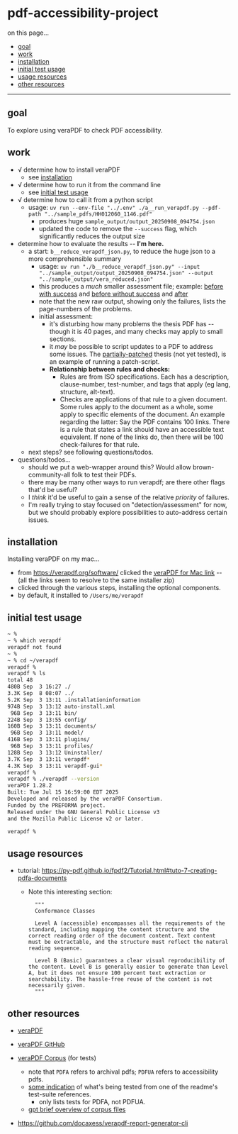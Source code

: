 # pdf-accessibility-project

on this page...
- [goal](#goal)
- [work](#work)
- [installation](#installation)
- [initial test usage](#initial-test-usage)
- [usage resources](#usage-resources)
- [other resources](#other-resources)

---


## goal

To explore using veraPDF to check PDF accessibility.


## work

- √ determine how to install veraPDF
    - see [installation](#installation)
- √ determine how to run it from the command line
    - see [initial test usage](#initial-test-usage)
- √ determine how to call it from a python script
    - usage: `uv run --env-file "../.env" ./a__run_verapdf.py --pdf-path "../sample_pdfs/HH012060_1146.pdf"`
        - produces huge `sample_output/output_20250908_094754.json`
        - updated the code to remove the `--success` flag, which significantly reduces the output size
- determine how to evaluate the results -- __I'm here.__
    - a start: `b__reduce_verapdf_json.py`, to reduce the huge json to a more comprehensible summary
        - usage: `uv run "./b__reduce_verapdf_json.py" --input "../sample_output/output_20250908_094754.json" --output "../sample_output/vera_reduced.json"`
        - this produces a _much_ smaller assessment file; example: [before with success](https://github.com/birkin/pdf_accessibility_project/blob/main/sample_output/output_20250908_141314_thesis.json) and [before without success](https://github.com/birkin/pdf_accessibility_project/blob/main/sample_output/output_20250908_143720_theses_no_success.json) and [after](https://github.com/birkin/pdf_accessibility_project/blob/main/sample_output/output_20250908_141314_thesis_reduced.json)
        - note that the new raw output, showing only the failures, lists the page-numbers of the problems.
        - initial assessment: 
            - it's disturbing how many problems the thesis PDF has -- though it is 40 pages, and many checks may apply to small sections.
            - it _may_ be possible to script updates to a PDF to address some issues. The [partially-patched](https://github.com/birkin/pdf_accessibility_project/blob/main/sample_pdfs/HH012060_1146_partially_patched_experimentation.pdf) thesis (not yet tested), is an example of running a patch-script.
            - __Relationship between rules and checks:__ 
                - Rules are from ISO specifications. Each has a description, clause-number, test-number, and tags that apply (eg lang, structure, alt-text). 
                - Checks are applications of that rule to a given document. Some rules apply to the document as a whole, some apply to specific elements of the document. An example regarding the latter: Say the PDF contains 100 links. There is a rule that states a link should have an accessible text equivalent. If none of the links do, then there will be 100 check-failures for that rule.
    - next steps? see following questions/todos.
- questions/todos...
    - should we put a web-wrapper around this? Would allow brown-community-all folk to test their PDFs.    
    - there may be many other ways to run verapdf; are there other flags that'd be useful?
    - I _think_ it'd be useful to gain a sense of the relative _priority_ of failures.
    - I'm really trying to stay focused on "detection/assessment" for now, but we should probably explore possibilities to auto-address certain issues.


## installation

Installing veraPDF on my mac...

- from https://verapdf.org/software/ clicked the [veraPDF for Mac link][mac-link] -- (all the links seem to resolve to the same installer zip)
- clicked through the various steps, installing the optional components.
- by default, it installed to `/Users/me/verapdf`

[mac-link]: https://software.verapdf.org/rel/verapdf-installer.zip



## initial test usage

```bash
~ % 
~ % which verapdf
verapdf not found
~ % 
~ % cd ~/verapdf 
verapdf % 
verapdf % ls
total 48
480B Sep  3 16:27 ./
3.3K Sep  8 08:07 ../
5.2K Sep  3 13:11 .installationinformation
974B Sep  3 13:12 auto-install.xml
 96B Sep  3 13:11 bin/
224B Sep  3 13:55 config/
160B Sep  3 13:11 documents/
 96B Sep  3 13:11 model/
416B Sep  3 13:11 plugins/
 96B Sep  3 13:11 profiles/
128B Sep  3 13:12 Uninstaller/
3.7K Sep  3 13:11 verapdf*
4.3K Sep  3 13:11 verapdf-gui*
verapdf % 
verapdf % ./verapdf --version
veraPDF 1.28.2
Built: Tue Jul 15 16:59:00 EDT 2025
Developed and released by the veraPDF Consortium.
Funded by the PREFORMA project.
Released under the GNU General Public License v3
and the Mozilla Public License v2 or later.

verapdf % 
```


## usage resources

- tutorial: <https://py-pdf.github.io/fpdf2/Tutorial.html#tuto-7-creating-pdfa-documents>
    - Note this interesting section: 

            """
            Conformance Classes
            
            Level A (accessible) encompasses all the requirements of the standard, including mapping the content structure and the correct reading order of the document content. Text content must be extractable, and the structure must reflect the natural reading sequence.

            Level B (Basic) guarantees a clear visual reproducibility of the content. Level B is generally easier to generate than Level A, but it does not ensure 100 percent text extraction or searchability. The hassle-free reuse of the content is not necessarily given.
            """


## other resources

- [veraPDF](https://verapdf.org/)
- [veraPDF GitHub](https://github.com/verapdf)
- [veraPDF Corpus](https://github.com/verapdf/verapdf-corpus) (for tests)
    - note that `PDFA` refers to archival pdfs; `PDFUA` refers to accessibility pdfs.
    - [some indication][some-info] of what's being tested from one of the readme's test-suite references.
        - only lists tests for PDFA, not PDFUA.
    - [gpt brief overview of corpus files][brief-overview]

- https://github.com/docaxess/verapdf-report-generator-cli

[some-info]: <https://github.com/bfocom/pdfa-testsuite/blob/master/description.txt>
[brief-overview]: <https://github.com/birkin/pdf_accessibility_project/blob/main/VeraPDF_Corpus_Summary.md>
